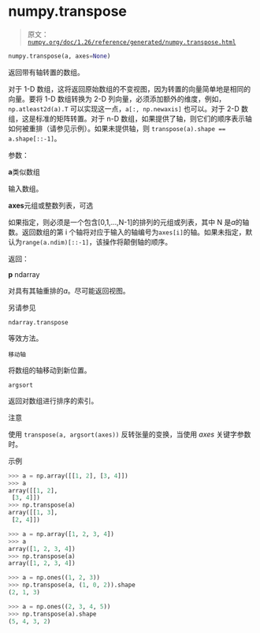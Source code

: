 # numpy.transpose

> 原文：[`numpy.org/doc/1.26/reference/generated/numpy.transpose.html`](https://numpy.org/doc/1.26/reference/generated/numpy.transpose.html)

```py
numpy.transpose(a, axes=None)
```

返回带有轴转置的数组。

对于 1-D 数组，这将返回原始数组的不变视图，因为转置的向量简单地是相同的向量。要将 1-D 数组转换为 2-D 列向量，必须添加额外的维度，例如，`np.atleast2d(a).T` 可以实现这一点，`a[:, np.newaxis]` 也可以。对于 2-D 数组，这是标准的矩阵转置。对于 n-D 数组，如果提供了轴，则它们的顺序表示轴如何被重排（请参见示例）。如果未提供轴，则 `transpose(a).shape == a.shape[::-1]`。

参数：

**a**类似数组

输入数组。

**axes**元组或整数列表，可选

如果指定，则必须是一个包含[0,1,...,N-1]的排列的元组或列表，其中 N 是*a*的轴数。返回数组的第 i 个轴将对应于输入的轴编号为`axes[i]`的轴。如果未指定，默认为`range(a.ndim)[::-1]`，该操作将颠倒轴的顺序。

返回：

**p** ndarray

对具有其轴重排的*a*。尽可能返回视图。

另请参见

`ndarray.transpose`

等效方法。

`移动轴`

将数组的轴移动到新位置。

`argsort`

返回对数组进行排序的索引。

注意

使用 `transpose(a, argsort(axes))` 反转张量的变换，当使用 *axes* 关键字参数时。

示例

```py
>>> a = np.array([[1, 2], [3, 4]])
>>> a
array([[1, 2],
 [3, 4]])
>>> np.transpose(a)
array([[1, 3],
 [2, 4]]) 
```

```py
>>> a = np.array([1, 2, 3, 4])
>>> a
array([1, 2, 3, 4])
>>> np.transpose(a)
array([1, 2, 3, 4]) 
```

```py
>>> a = np.ones((1, 2, 3))
>>> np.transpose(a, (1, 0, 2)).shape
(2, 1, 3) 
```

```py
>>> a = np.ones((2, 3, 4, 5))
>>> np.transpose(a).shape
(5, 4, 3, 2) 
```
